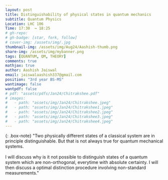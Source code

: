 ```yaml
---
layout: post
title: Distinguishability of physical states in quantum mechanics
subtitle: Quantum Physics
Location: LHC 106
Time: 17:30  → 18:25
# gh-repo:
# gh-badge: [star, fork, follow]
# cover-img: /assets/img/.jpg
thumbnail-img: /assets/img/Aug24/Aashish-thumb.png
share-img: /assets/img/mybanner.png
tags: [QUANTUM, QM, THEORY]
comments: true
mathjax: true
author: Aashish Jaiswal 
email: jaiswalaashish337@gmail.com
position: "3rd year BS-MS"
wantimage: false
wantpdf: false
# pdf: "assets/pdfs/Jan24/Chitrakshee.pdf"
# images:
#   - path: "assets/img/Jan24/Chitrakshee.jpeg"
#   - path: "assets/img/Jan24/Chitrakshee1.jpeg"
#   - path: "assets/img/Jan24/Chitrakshee2.jpeg"
#   - path: "assets/img/Jan24/Chitrakshee3.jpeg"
#   - path: "assets/img/Jan24/Chitrakshee4.jpeg"
---
```

{: .box-note}
"Two physically different states of a classical system are in principle distinguishable. But that is not always true for quantum mechanical systems.
\
\
I will discuss why is it not possible to distinguish states of a quantum system which are non-orthogonal, everytime with absolute certainty. I will then discuss a optimal distinction procedure involving non-standard measurements."